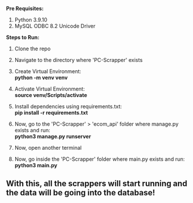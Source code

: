 
**Pre Requisites:**
1. Python 3.9.10
2. MySQL ODBC 8.2 Unicode Driver


**Steps to Run:**

1. Clone the repo

2. Navigate to the directory where 'PC-Scrapper' exists

3. Create Virtual Environment:<br>
   **python -m venv venv**

4. Activate Virtual Environment:<br>
   **source venv/Scripts/activate**

5. Install dependencies using requirements.txt:<br>
   **pip install -r requirements.txt**

7. Now, go to the 'PC-Scrapper' > 'ecom_api' folder where manage.py exists and run:<br>
    **python3 manage.py runserver**

8. Now, open another terminal
   
9. Now, go inside the 'PC-Scrapper' folder where main.py exists and run:<br>
    **python3 main.py**

## With this, all the scrappers will start running and the data will be going into the database!
